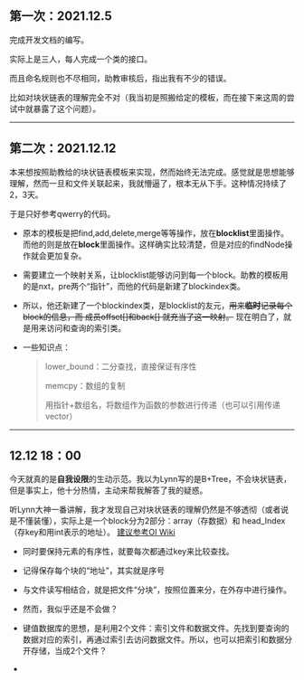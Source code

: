 ## 第一次：2021.12.5

完成开发文档的编写。

实际上是三人，每人完成一个类的接口。

而且命名规则也不尽相同，助教审核后，指出我有不少的错误。

比如对块状链表的理解完全不对（我当初是照搬给定的模板，而在接下来这周的尝试中就暴露了这个问题）。

---

## 第二次：2021.12.12

本来想按照助教给的块状链表模板来实现，然而始终无法完成。感觉就是思想能够理解，然而一旦和文件关联起来，我就懵逼了，根本无从下手。这种情况持续了2，3天。

于是只好参考qwerry的代码。

- 原本的模板是把find,add,delete,merge等等操作，放在**blocklist**里面操作。而他的则是放在**block**里面操作。这样确实比较清楚，但是对应的findNode操作就会更加复杂。

- 需要建立一个映射关系，让blocklist能够访问到每一个block。助教的模板用的是nxt，pre两个“指针”，而他的代码是新建了blockindex类。

- 所以，他还新建了一个blockindex类，是blocklist的友元，~~用来**临时**记录每个block的信息，而 成员offset[]和back[] 就充当了这一映射。~~ 现在明白了，就是用来访问和查询的索引类。

- 一些知识点：

  > lower_bound：二分查找，直接保证有序性
  >
  > memcpy：数组的复制
  >
  > 用指针+数组名，将数组作为函数的参数进行传递（也可以引用传递vector）

---

## 12.12 18：00 

今天就真的是**自我设限**的生动示范。我以为Lynn写的是B+Tree，不会块状链表，但是事实上，他十分热情，主动来帮我解答了我的疑惑。

听Lynn大神一番讲解，我才发现自己对块状链表的理解仍然是不够透彻（或者说是不懂装懂），实际上是一个block分为2部分：array（存数据）和 head_Index（存key和用int表示的地址）。   [建议参考OI Wiki](https://oi-wiki.org/ds/block-list/)

- 同时要保持元素的有序性，就要每次都通过key来比较查找。
- 记得保存每个块的“地址”，其实就是序号

- 与文件读写相结合，就是把文件“分块”，按照位置来分，在外存中进行操作。
- 然而，我似乎还是不会做？
- 键值数据库的思想，是利用2个文件：索引文件和数据文件。先找到要查询的数据对应的索引，再通过索引去访问数据文件。所以，也可以把索引和数据分开存储，当成2个文件？
- 

